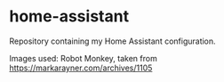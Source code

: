 # home-assistant
Repository containing my Home Assistant configuration.

Images used:
Robot Monkey, taken from https://markarayner.com/archives/1105

